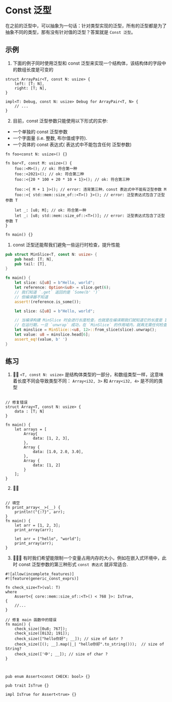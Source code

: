 # Const 泛型
在之前的泛型中，可以抽象为一句话：针对类型实现的泛型，所有的泛型都是为了抽象不同的类型，那有没有针对值的泛型？答案就是 `Const 泛型`。

## 示例
1. 下面的例子同时使用泛型和 const 泛型来实现一个结构体，该结构体的字段中的数组长度是可变的
```rust,editable
struct ArrayPair<T, const N: usize> {
    left: [T; N],
    right: [T; N],
}

impl<T: Debug, const N: usize> Debug for ArrayPair<T, N> {
    // ...
}
```


2. 目前，const 泛型参数只能使用以下形式的实参:

- 一个单独的 const  泛型参数
- 一个字面量 (i.e. 整数, 布尔值或字符).
- 一个具体的 const 表达式( 表达式中不能包含任何 泛型参数)
  
```rust,editable
fn foo<const N: usize>() {}

fn bar<T, const M: usize>() {
    foo::<M>(); // ok: 符合第一种
    foo::<2021>(); // ok: 符合第二种
    foo::<{20 * 100 + 20 * 10 + 1}>(); // ok: 符合第三种
    
    foo::<{ M + 1 }>(); // error: 违背第三种，const 表达式中不能有泛型参数 M
    foo::<{ std::mem::size_of::<T>() }>(); // error: 泛型表达式包含了泛型参数 T
    
    let _: [u8; M]; // ok: 符合第一种
    let _: [u8; std::mem::size_of::<T>()]; // error: 泛型表达式包含了泛型参数 T
}

fn main() {}
```

1. const 泛型还能帮我们避免一些运行时检查，提升性能
```rust
pub struct MinSlice<T, const N: usize> {
    pub head: [T; N],
    pub tail: [T],
}

fn main() {
    let slice: &[u8] = b"Hello, world";
    let reference: Option<&u8> = slice.get(6);
    // 我们知道 `.get` 返回的是 `Some(b' ')`
    // 但编译器不知道
    assert!(reference.is_some());

    let slice: &[u8] = b"Hello, world";

    // 当编译构建 MinSlice 时会进行长度检查，也就是在编译期我们就知道它的长度是 12
    // 在运行期，一旦 `unwrap` 成功，在 `MinSlice` 的作用域内，就再无需任何检查    
    let minslice = MinSlice::<u8, 12>::from_slice(slice).unwrap();
    let value: u8 = minslice.head[6];
    assert_eq!(value, b' ')
}
```


## 练习
1. 🌟🌟 `<T, const N: usize>` 是结构体类型的一部分，和数组类型一样，这意味着长度不同会导致类型不同： `Array<i32, 3>` 和 `Array<i32, 4>` 是不同的类型
   
```rust,editable

// 修复错误
struct Array<T, const N: usize> {
    data : [T; N]
}

fn main() {
    let arrays = [
        Array{
            data: [1, 2, 3],
        },
        Array {
            data: [1.0, 2.0, 3.0],
        },
        Array {
            data: [1, 2]
        }
    ];
}
```

2. 🌟🌟 
```rust,editable

// 填空
fn print_array<__>(__) {
    println!("{:?}", arr);
}
fn main() {
    let arr = [1, 2, 3];
    print_array(arr);

    let arr = ["hello", "world"];
    print_array(arr);
}
```

3. 🌟🌟🌟 有时我们希望能限制一个变量占用内存的大小，例如在嵌入式环境中，此时 const 泛型参数的第三种形式 `const 表达式` 就非常适合.
   
```rust,editable
#![allow(incomplete_features)]
#![feature(generic_const_exprs)]

fn check_size<T>(val: T)
where
    Assert<{ core::mem::size_of::<T>() < 768 }>: IsTrue,
{
    //...
}

// 修复 main 函数中的错误
fn main() {
    check_size([0u8; 767]); 
    check_size([0i32; 191]);
    check_size(["hello你好"; __]); // size of &str ?
    check_size([(); __].map(|_| "hello你好".to_string()));  // size of String?
    check_size(['中'; __]); // size of char ?
}



pub enum Assert<const CHECK: bool> {}

pub trait IsTrue {}

impl IsTrue for Assert<true> {}
```